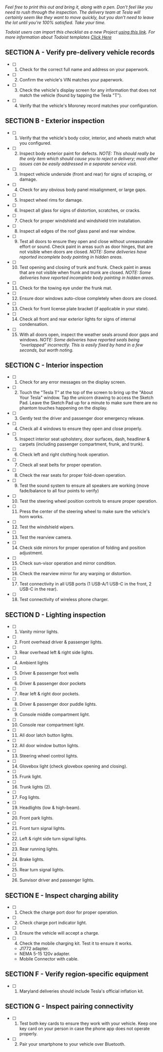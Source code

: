 *Feel free to print this out and bring it, along with a pen. Don't feel like you need to rush through the inspection. The delivery team at Tesla will certainly seem like they want to move quickly, but you don't need to leave the lot until you're 100% satisfied. Take your time.*

*Todoist users can import this checklist as a new Project [using this link](https://bit.ly/Model3Checklist). For more information about Todoist templates [Click Here](https://get.todoist.help/hc/en-us/articles/208821185-Importing-Exporting-Project-Templates)*

## SECTION A - Verify pre-delivery vehicle records
- [ ] 1.  Check for the correct full name and address on your paperwork.
- [ ] 2.  Confirm the vehicle's VIN matches your paperwork.
- [ ] 3.  Check the vehicle's display screen for any information that does not match the vehicle (found by tapping the Tesla "T").
- [ ] 4.  Verify that the vehicle's Moroney record matches your configuration.

## SECTION B - Exterior inspection
- [ ] 1.  Verify that the vehicle's body color, interior, and wheels match what you configured.
- [ ] 2.  Inspect body exterior paint for defects. *NOTE: This should really be the only item which should cause you to reject a delivery; most other issues can be easily addressed in a separate service visit.*
- [ ] 3.  Inspect vehicle underside (front and rear) for signs of scraping, or damage.
- [ ] 4.  Check for any obvious body panel misalignment, or large gaps.
- [ ] 5.  Inspect wheel rims for damage.
- [ ] 6.  Inspect all glass for signs of distortion, scratches, or cracks.
- [ ] 7.  Check for proper windshield and windshield trim installation.
- [ ] 8.  Inspect all edges of the roof glass panel and rear window.
- [ ] 9.  Test all doors to ensure they open and close without unreasonable effort or sound. Check paint in areas such as door hinges, that are not visible when doors are closed. *NOTE: Some deliveries have reported incomplete body painting in hidden areas.*
- [ ] 10.  Test opening and closing of trunk and frunk. Check paint in areas that are not visible when frunk and trunk are closed.  *NOTE: Some deliveries have reported incomplete body painting in hidden areas.*
- [ ] 11.  Check for the towing eye under the frunk mat.
- [ ] 12.  Ensure door windows auto-close completely when doors are closed.
- [ ] 13.  Check for front license plate bracket (if applicable in your state).
- [ ] 14.  Check all front and rear exterior lights for signs of internal condensation.
- [ ] 15.  With all doors open, inspect the weather seals around door gaps and windows. *NOTE: Some deliveries have reported seals being "overlapped" incorrectly. This is easily fixed by hand in a few seconds, but worth noting.*

## SECTION C - Interior inspection
- [ ] 1.  Check for any error messages on the display screen.
- [ ] 2.  Touch the "Tesla T" at the top of the screen to bring up the "About Your Tesla" window. Tap the unicorn drawing to access the Sketch Pad. Leave the Sketch Pad up for a minute to make sure there are no phantom touches happening on the display.
- [ ] 3.  Gently test the driver and passenger door emergency release.
- [ ] 4.  Check all 4 windows to ensure they open and close properly.
- [ ] 5.  Inspect interior seat upholstery, door surfaces, dash, headliner & carpets (including passenger compartment, frunk, and trunk).
- [ ] 6.  Check left and right clothing hook operation.
- [ ] 7.  Check all seat belts for proper operation.
- [ ] 8.  Check the rear seats for proper fold-down operation.
- [ ] 9.  Test the sound system to ensure all speakers are working (move fade/balance to all four points to verify)
- [ ] 10.  Test the steering wheel position controls to ensure proper operation.
- [ ] 11.  Press the center of the steering wheel to make sure the vehicle's horn works.
- [ ] 12.  Test the windshield wipers.
- [ ] 13.  Test the rearview camera.
- [ ] 14.  Check side mirrors for proper operation of folding and position adjustment.
- [ ] 15.  Check sun-visor operation and mirror condition.
- [ ] 16.  Check the rearview mirror for any warping or distortion.
- [ ] 17.  Test connectivity in all USB ports (1 USB-A/1 USB-C in the front, 2 USB-C in the rear).
- [ ] 18.  Test connectivity of wireless phone charger.

## SECTION D - Lighting inspection
- [ ] 1.  Vanity mirror lights.
- [ ] 2.  Front overhead driver & passenger lights.
- [ ] 3.  Rear overhead left & right side lights.
- [ ] 4.  Ambient lights
- [ ] 5.  Driver & passenger foot wells
- [ ] 6.  Driver & passenger door pockets
- [ ] 7.  Rear left & right door pockets.
- [ ] 8.  Driver & passenger door puddle lights.
- [ ] 9.  Console middle compartment light.
- [ ] 10.  Console rear compartment light.
- [ ] 11.  All door latch button lights.
- [ ] 12.  All door window button lights.
- [ ] 13.  Steering wheel control lights.
- [ ] 14.  Glovebox light (check glovebox opening and closing).
- [ ] 15.  Frunk light.
- [ ] 16.  Trunk lights (2).
- [ ] 17.  Fog lights.
- [ ] 19.  Headlights (low & high-beam).
- [ ] 20.  Front park lights.
- [ ] 21.  Front turn signal lights.
- [ ] 22.  Left & right side turn signal lights.
- [ ] 23.  Rear running lights.
- [ ] 24.  Brake lights.
- [ ] 25.  Rear turn signal lights.
- [ ] 26.  Sunvisor driver and passenger lights.

## SECTION E - Inspect charging ability
- [ ] 1.  Check the charge port door for proper operation.
- [ ] 2.  Check charge port indicator light.
- [ ] 3.  Ensure the vehicle will accept a charge.
- [ ] 4.  Check the mobile charging kit. Test it to ensure it works.
    -  J1772 adapter.
	-  NEMA 5-15 120v adapter.
	-  Mobile Connector with cable.

## SECTION F - Verify region-specific equipment
- [ ] 1.  Maryland deliveries should include Tesla's official inflation kit.

## SECTION G - Inspect pairing connectivity
- [ ] 1.  Test both key cards to ensure they work with your vehicle. Keep one key card on your person in case the phone app does not operate properly.
- [ ] 2.  Pair your smartphone to your vehicle over Bluetooth.